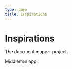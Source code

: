```yaml
---
type: page
title: Inspirations
---
```


# Inspirations

The document mapper project.

Middleman app.
